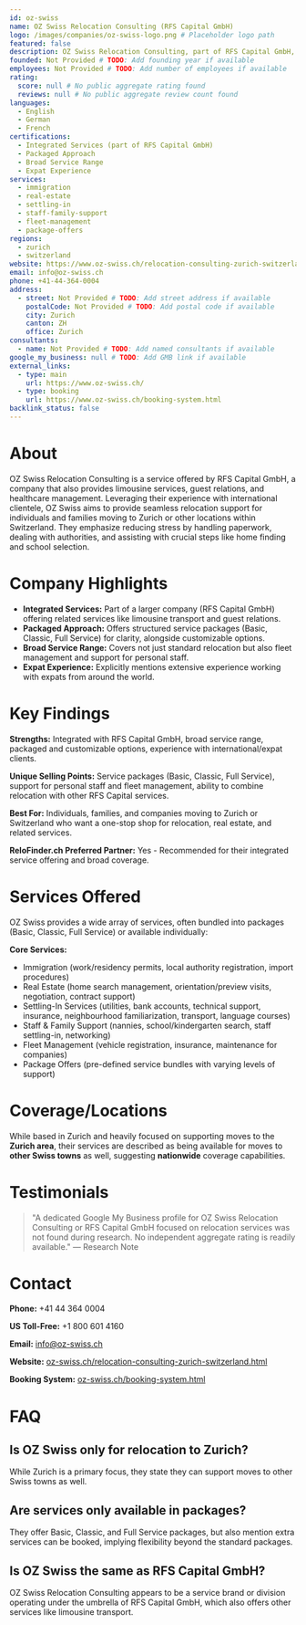 ```yaml
---
id: oz-swiss
name: OZ Swiss Relocation Consulting (RFS Capital GmbH)
logo: /images/companies/oz-swiss-logo.png # Placeholder logo path
featured: false
description: OZ Swiss Relocation Consulting, part of RFS Capital GmbH, offers comprehensive relocation, immigration, real estate, and settling-in services in Zurich and across Switzerland.
founded: Not Provided # TODO: Add founding year if available
employees: Not Provided # TODO: Add number of employees if available
rating:
  score: null # No public aggregate rating found
  reviews: null # No public aggregate review count found
languages:
  - English
  - German
  - French
certifications:
  - Integrated Services (part of RFS Capital GmbH)
  - Packaged Approach
  - Broad Service Range
  - Expat Experience
services:
  - immigration
  - real-estate
  - settling-in
  - staff-family-support
  - fleet-management
  - package-offers
regions:
  - zurich
  - switzerland
website: https://www.oz-swiss.ch/relocation-consulting-zurich-switzerland.html
email: info@oz-swiss.ch
phone: +41-44-364-0004
address:
  - street: Not Provided # TODO: Add street address if available
    postalCode: Not Provided # TODO: Add postal code if available
    city: Zurich
    canton: ZH
    office: Zurich
consultants:
  - name: Not Provided # TODO: Add named consultants if available
google_my_business: null # TODO: Add GMB link if available
external_links:
  - type: main
    url: https://www.oz-swiss.ch/
  - type: booking
    url: https://www.oz-swiss.ch/booking-system.html
backlink_status: false
---
```


# About
OZ Swiss Relocation Consulting is a service offered by RFS Capital GmbH, a company that also provides limousine services, guest relations, and healthcare management. Leveraging their experience with international clientele, OZ Swiss aims to provide seamless relocation support for individuals and families moving to Zurich or other locations within Switzerland. They emphasize reducing stress by handling paperwork, dealing with authorities, and assisting with crucial steps like home finding and school selection.

# Company Highlights
- **Integrated Services:** Part of a larger company (RFS Capital GmbH) offering related services like limousine transport and guest relations.
- **Packaged Approach:** Offers structured service packages (Basic, Classic, Full Service) for clarity, alongside customizable options.
- **Broad Service Range:** Covers not just standard relocation but also fleet management and support for personal staff.
- **Expat Experience:** Explicitly mentions extensive experience working with expats from around the world.

# Key Findings
**Strengths:** Integrated with RFS Capital GmbH, broad service range, packaged and customizable options, experience with international/expat clients.

**Unique Selling Points:** Service packages (Basic, Classic, Full Service), support for personal staff and fleet management, ability to combine relocation with other RFS Capital services.

**Best For:** Individuals, families, and companies moving to Zurich or Switzerland who want a one-stop shop for relocation, real estate, and related services.

**ReloFinder.ch Preferred Partner:** Yes - Recommended for their integrated service offering and broad coverage.

# Services Offered
OZ Swiss provides a wide array of services, often bundled into packages (Basic, Classic, Full Service) or available individually:

**Core Services:**
- Immigration (work/residency permits, local authority registration, import procedures)
- Real Estate (home search management, orientation/preview visits, negotiation, contract support)
- Settling-In Services (utilities, bank accounts, technical support, insurance, neighbourhood familiarization, transport, language courses)
- Staff & Family Support (nannies, school/kindergarten search, staff settling-in, networking)
- Fleet Management (vehicle registration, insurance, maintenance for companies)
- Package Offers (pre-defined service bundles with varying levels of support)

# Coverage/Locations
While based in Zurich and heavily focused on supporting moves to the **Zurich area**, their services are described as being available for moves to **other Swiss towns** as well, suggesting **nationwide** coverage capabilities.

# Testimonials
> "A dedicated Google My Business profile for OZ Swiss Relocation Consulting or RFS Capital GmbH focused on relocation services was not found during research. No independent aggregate rating is readily available."
> — Research Note

# Contact
**Phone:** +41 44 364 0004

**US Toll-Free:** +1 800 601 4160

**Email:** info@oz-swiss.ch

**Website:** [oz-swiss.ch/relocation-consulting-zurich-switzerland.html](https://www.oz-swiss.ch/relocation-consulting-zurich-switzerland.html)

**Booking System:** [oz-swiss.ch/booking-system.html](https://www.oz-swiss.ch/booking-system.html)

# FAQ
## Is OZ Swiss only for relocation to Zurich?
While Zurich is a primary focus, they state they can support moves to other Swiss towns as well.

## Are services only available in packages?
They offer Basic, Classic, and Full Service packages, but also mention extra services can be booked, implying flexibility beyond the standard packages.

## Is OZ Swiss the same as RFS Capital GmbH?
OZ Swiss Relocation Consulting appears to be a service brand or division operating under the umbrella of RFS Capital GmbH, which also offers other services like limousine transport. 